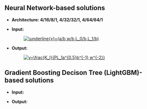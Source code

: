 ## Neural Network-based solutions

+ **Architecture: 4/16/8/1, 4/32/32/1, 4/64/64/1**

+ **Input:**

&nbsp;&nbsp;&nbsp;&nbsp;&nbsp;&nbsp;&nbsp;&nbsp;&nbsp;&nbsp;&nbsp;&nbsp;&nbsp;&nbsp;&nbsp;&nbsp;<a href="https://www.codecogs.com/eqnedit.php?latex=\underline{x}=(a/b,w/b,L_0/b,L_1/b)" target="_blank"><img src="https://latex.codecogs.com/gif.latex?\underline{x}=(a/b,w/b,L_0/b,L_1/b)" title="\underline{x}=(a/b,w/b,L_0/b,L_1/b)" /></a>

+ **Output:** 

&nbsp;&nbsp;&nbsp;&nbsp;&nbsp;&nbsp;&nbsp;&nbsp;&nbsp;&nbsp;&nbsp;&nbsp;&nbsp;&nbsp;&nbsp;&nbsp;<a href="https://www.codecogs.com/eqnedit.php?latex=y=\frac{K_I}{PL_1a^{0.5}b^{-1}&space;w^{-2}}" target="_blank"><img src="https://latex.codecogs.com/gif.latex?y=\frac{K_I}{PL_1a^{0.5}b^{-1}&space;w^{-2}}" title="y=\frac{K_I}{PL_1a^{0.5}b^{-1} w^{-2}}" /></a>

## Gradient Boosting Decison Tree (LightGBM)-based solutions
+ **Input:**


+ **Output:** 

